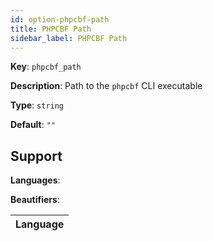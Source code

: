```yaml
---
id: option-phpcbf-path
title: PHPCBF Path
sidebar_label: PHPCBF Path
---
```

**Key**: `phpcbf_path`

**Description**: Path to the `phpcbf` CLI executable

**Type**: `string`

**Default**: `""`

## Support
**Languages**: 

**Beautifiers**: 

| Language |
| --- |